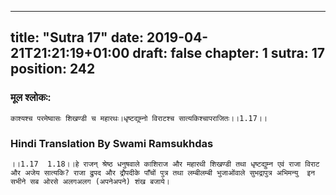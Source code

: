 
---
title: "Sutra 17"
date: 2019-04-21T21:21:19+01:00
draft: false
chapter: 1
sutra: 17
position: 242
---
### मूल श्लोकः:
```
काश्यश्च परमेष्वासः शिखण्डी च महारथः।धृष्टद्युम्नो विराटश्च सात्यकिश्चापराजितः।।1.17।।

```

### Hindi Translation By Swami Ramsukhdas
```
।।1.17  1.18।।हे राजन् श्रेष्ठ धनुषवाले काशिराज और महारथी शिखण्डी तथा धृष्टद्युम्न एवं राजा विराट और अजेय सात्यकि? राजा द्रुपद और द्रौपदीके पाँचों पुत्र तथा लम्बीलम्बी भुजाओंवाले सुभद्रापुत्र अभिमन्यु  इन सभीने सब ओरसे अलगअलग (अपनेअपने) शंख बजाये।

```

